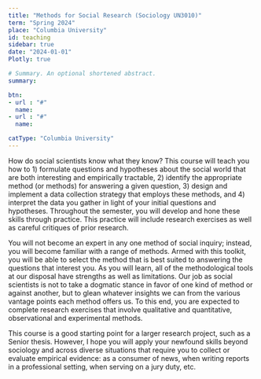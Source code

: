 ```yaml
---
title: "Methods for Social Research (Sociology UN3010)"
term: "Spring 2024"
place: "Columbia University"
id: teaching
sidebar: true
date: "2024-01-01"
Plotly: true

# Summary. An optional shortened abstract.
summary:  

btn:
- url : "#"
  name: 
- url : "#"
  name: 

catType: "Columbia University"
---
```



How do social scientists know what they know? This course will teach you how to 1) formulate questions and hypotheses about the social world that are both interesting and empirically tractable, 2) identify the appropriate method (or methods) for answering a given question, 3) design and implement a data collection strategy that employs these methods, and 4) interpret the data you gather in light of your initial questions and hypotheses. Throughout the semester, you will develop and hone these skills through practice. This practice will include research exercises as well as careful critiques of prior research. 

You will not become an expert in any one method of social inquiry; instead, you will become familiar with a range of methods. Armed with this toolkit, you will be able to select the method that is best suited to answering the questions that interest you. As you will learn, all of the methodological tools at our disposal have strengths as well as limitations. Our job as social scientists is not to take a dogmatic stance in favor of one kind of method or against another, but to glean whatever insights we can from the various vantage points each method offers us. To this end, you are expected to complete research exercises that involve qualitative and quantitative, observational and experimental methods. 

This course is a good starting point for a larger research project, such as a Senior thesis. However, I hope you will apply your newfound skills beyond sociology and across diverse situations that require you to collect or evaluate empirical evidence: as a consumer of news, when writing reports in a professional setting, when serving on a jury duty, etc. 





